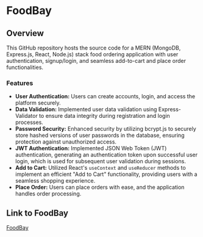 # FoodBay

## Overview

This GitHub repository hosts the source code for a MERN (MongoDB, Express.js, React, Node.js) stack food ordering application with user authentication, signup/login, and seamless add-to-cart and place order functionalities.

### Features

- **User Authentication:** Users can create accounts, login, and access the platform securely.
- **Data Validation:** Implemented user data validation using Express-Validator to ensure data integrity during registration and login processes.
- **Password Security:** Enhanced security by utilizing bcrypt.js to securely store hashed versions of user passwords in the database, ensuring protection against unauthorized access.
- **JWT Authentication:** Implemented JSON Web Token (JWT) authentication, generating an authentication token upon successful user login, which is used for subsequent user validation during sessions.
- **Add to Cart:** Utilized React's `useContext` and `useReducer` methods to implement an efficient "Add to Cart" functionality, providing users with a seamless shopping experience.
- **Place Order:** Users can place orders with ease, and the application handles order processing.

## Link to FoodBay

[FoodBay](https://foodbay.netlify.app/)

